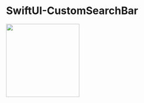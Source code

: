 # SwiftUI-CustomSearchBar

<img src="https://user-images.githubusercontent.com/59039044/232872140-24d5126c-0ee6-47c7-bd76-7d6a2368d331.mp4" width="200">



